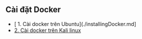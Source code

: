 
## Cài đặt Docker
 - [ 1. Cài docker trên Ubuntu](./installingDocker.md]
 - [ 2. Cài docker trên Kali linux](./InstallingDockerKali.md)
